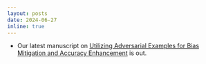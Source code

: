 ```yaml
---
layout: posts
date: 2024-06-27
inline: true
---
```


- Our latest manuscript on [Utilizing Adversarial Examples for Bias Mitigation and Accuracy Enhancement](https://arxiv.org/pdf/2404.11819) is out.

